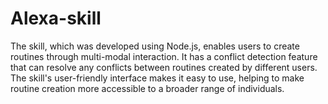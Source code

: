 # Alexa-skill
The skill, which was developed using Node.js, enables users to create routines through multi-modal interaction.
It has a conflict detection feature that can resolve any conflicts between routines created by different users.
The skill's user-friendly interface makes it easy to use, helping to make routine creation more accessible to a broader range of individuals.
